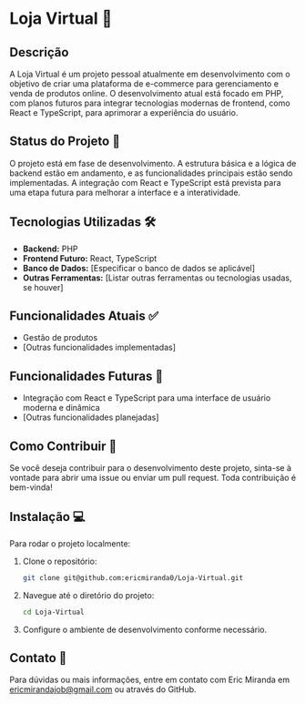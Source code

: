 # Loja Virtual 🛒

## Descrição

A Loja Virtual é um projeto pessoal atualmente em desenvolvimento com o objetivo de criar uma plataforma de e-commerce para gerenciamento e venda de produtos online. O desenvolvimento atual está focado em PHP, com planos futuros para integrar tecnologias modernas de frontend, como React e TypeScript, para aprimorar a experiência do usuário.

## Status do Projeto 🚧

O projeto está em fase de desenvolvimento. A estrutura básica e a lógica de backend estão em andamento, e as funcionalidades principais estão sendo implementadas. A integração com React e TypeScript está prevista para uma etapa futura para melhorar a interface e a interatividade.

## Tecnologias Utilizadas 🛠️

- **Backend:** PHP
- **Frontend Futuro:** React, TypeScript
- **Banco de Dados:** [Especificar o banco de dados se aplicável]
- **Outras Ferramentas:** [Listar outras ferramentas ou tecnologias usadas, se houver]

## Funcionalidades Atuais ✅

- Gestão de produtos
- [Outras funcionalidades implementadas]

## Funcionalidades Futuras 🔮

- Integração com React e TypeScript para uma interface de usuário moderna e dinâmica
- [Outras funcionalidades planejadas]

## Como Contribuir 🤝

Se você deseja contribuir para o desenvolvimento deste projeto, sinta-se à vontade para abrir uma issue ou enviar um pull request. Toda contribuição é bem-vinda!

## Instalação 💻

Para rodar o projeto localmente:

1. Clone o repositório:
    ```bash
    git clone git@github.com:ericmiranda0/Loja-Virtual.git
    ```

2. Navegue até o diretório do projeto:
    ```bash
    cd Loja-Virtual
    ```

3. Configure o ambiente de desenvolvimento conforme necessário.

## Contato 📧

Para dúvidas ou mais informações, entre em contato com Eric Miranda em [ericmirandajob@gmail.com](mailto:ericmirandajob@gmail.com) ou através do GitHub.
